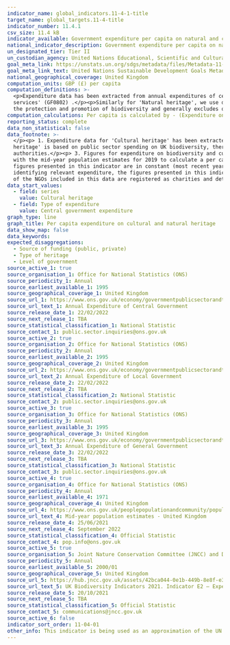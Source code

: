 ```yaml
---
indicator_name: global_indicators.11-4-1-title
target_name: global_targets.11-4-title
indicator_number: 11.4.1
csv_size: 11.4 kB
indicator_available: Government expenditure per capita on natural and cultural heritage
national_indicator_description: Government expenditure per capita on natural and cultural heritage with a detailed breakdown of spending in both areas and by level of government.
un_designated_tier: Tier II
un_custodian_agency: United Nations Educational, Scientific and Cultural Organization (UNESCO)
goal_meta_link: https://unstats.un.org/sdgs/metadata/files/Metadata-11-04-01.pdf
goal_meta_link_text: United Nations Sustainable Development Goals Metadata (PDF 4.0 MB)
national_geographical_coverage: United Kingdom
computation_units: GBP (£) per capita
computation_definitions: >-
  <p>Expenditure data has been extracted from annual expenditures of central and local government using UN Classification of the Functions of Government (COFOG) codes. </p><p> In this context, to approximate spending on 'Cultural heritage' we include that which is defined under 'Cultural
  services' (GF0802) .</p><p>Similarly for 'Natural heritage', we use data that reflects central Government expenditure on UK biodiversity. However, this does not include some aspects of the full definition provided in the UN metadata. This data only includes spending provided solely for
  the protection and promotion of biodiversity and generally excludes operational costs. </p><p> An 'NGO' refers to a 'Non-governmental organisation'.</p>
computation_calculations: Per capita is calculated by - (Expenditure on 'cultural heritage' or 'natural heritage' / UK Mid-Year Population)*1,000,000
reporting_status: complete
data_non_statistical: false
data_footnote: >-
  </p><p> 1. Expenditure data for 'Cultural heritage' has been extracted from annual expenditures of central and local government using UN Classification of the Functions of Government (COFOG) codes for 'Cultural services' GF0802.</p> 2.     Data for government expenditure on 'Natural
  heritage' is based on public sector spending on UK biodiversity, therefore it only includes spending provided solely for the protection and promotion of biodiversity and generally excludes operational costs. It includes spending by central government and not that by local
  authorities.</p><p> 3. Figures for expenditure on biodiversity and cultural heritage are presented as financial year data, as they are produced as such in the source publications. For example, data we present for 2019/2020, is data for the year ending March 2020 and has been combined
  with the mid-year population estimates for 2019 to calculate a per capita expenditure figure. </p><p> 4. Figures for UK public sector expenditure on biodiversity in the source publication are deflated using the UK Gross Domestic Product (GDP) deflator. Therefore, per capita expenditure
  figures presented in this indicator are in constant (most recent year) prices and account for the effects of inflation.</p><p> 5. Given the large number of UK public sector organisations funding activities related to biodiversity and the complexities involved in both defining and
  identifying relevant expenditure, the figures presented in this indicator are likely to be an underestimation of total biodiversity spend by the UK public sector.</p><p> 6. The data reported for NGOs is collated predominantly from published annual accounts/financial reports. Almost all
  of the NGOs included in this data are registered as charities and detailed annual financial reports are published on the Charity Commission website. </p>
data_start_values:
  - field: series
    value: Cultural heritage
  - field: Type of expenditure
    value: Central government expenditure
graph_type: line
graph_title: Per capita expenditure on cultural and natural heritage
data_show_map: false
data_keywords:
expected_disaggregations:
  - Source of funding (public, private)
  - Type of heritage
  - Level of government
source_active_1: true
source_organisation_1: Office for National Statistics (ONS)
source_periodicity_1: Annual
source_earliest_available_1: 1995
source_geographical_coverage_1: United Kingdom
source_url_1: https://www.ons.gov.uk/economy/governmentpublicsectorandtaxes/publicspending/datasets/esatable11annualexpenditureofcentralgovernment
source_url_text_1: Annual Expenditure of Central Government
source_release_date_1: 22/02/2022
source_next_release_1: TBA
source_statistical_classification_1: National Statistic
source_contact_1: public.sector.inquiries@ons.gov.uk
source_active_2: true
source_organisation_2: Office for National Statistics (ONS)
source_periodicity_2: Annual
source_earliest_available_2: 1995
source_geographical_coverage_2: United Kingdom
source_url_2: https://www.ons.gov.uk/economy/governmentpublicsectorandtaxes/publicspending/datasets/esatable11annualexpenditurelocalgovernment
source_url_text_2: Annual Expenditure of Local Government
source_release_date_2: 22/02/2022
source_next_release_2: TBA
source_statistical_classification_2: National Statistic
source_contact_2: public.sector.inquiries@ons.gov.uk
source_active_3: true
source_organisation_3: Office for National Statistics (ONS)
source_periodicity_3: Annual
source_earliest_available_3: 1995
source_geographical_coverage_3: United Kingdom
source_url_3: https://www.ons.gov.uk/economy/governmentpublicsectorandtaxes/publicspending/datasets/esatable11annualexpenditureofgeneralgovernment
source_url_text_3: Annual Expenditure of General Government
source_release_date_3: 22/02/2022
source_next_release_3: TBA
source_statistical_classification_3: National Statistic
source_contact_3: public.sector.inquiries@ons.gov.uk
source_active_4: true
source_organisation_4: Office for National Statistics (ONS)
source_periodicity_4: Annual
source_earliest_available_4: 1971
source_geographical_coverage_4: United Kingdom
source_url_4: https://www.ons.gov.uk/peoplepopulationandcommunity/populationandmigration/populationestimates/timeseries/ukpop/pop
source_url_text_4: Mid-year population estimates - United Kingdom
source_release_date_4: 25/06/2021
source_next_release_4: September 2022
source_statistical_classification_4: Official Statistic 
source_contact_4: pop.info@ons.gov.uk
source_active_5: true
source_organisation_5: Joint Nature Conservation Committee (JNCC) and Department for Environment, Food and Rural Affairs (DEFRA)
source_periodicity_5: Annual
source_earliest_available_5: 2000/01
source_geographical_coverage_5: United Kingdom
source_url_5: https://hub.jncc.gov.uk/assets/42bca044-0e1b-449b-8e8f-e357e65e3822
source_url_text_5: UK Biodiversity Indicators 2021. Indicator E2 – Expenditure on UK and international biodiversity
source_release_date_5: 20/10/2021
source_next_release_5: TBA
source_statistical_classification_5: Official Statistic
source_contact_5: communications@jncc.gov.uk
source_active_6: false
indicator_sort_order: 11-04-01
other_info: This indicator is being used as an approximation of the UN SDG Indicator. Where possible, we will work to identify or develop UK data to meet the global indicator specification. This indicator has been identified in collaboration with topic experts.
---
```

